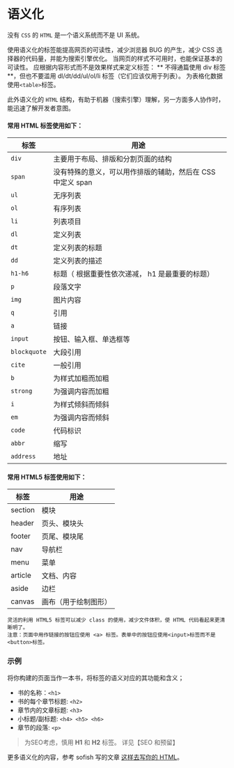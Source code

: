 # 语义化
没有 `CSS` 的 `HTML` 是一个语义系统而不是 UI 系统。

使用语义化的标签能提高网页的可读性，减少浏览器 BUG 的产生，减少 CSS 选择器的代码量，并能为搜索引擎优化。 当网页的样式不可用时，也能保证基本的可读性。
应根据内容形式而不是效果样式来定义标签： ** 不得通篇使用 div 标签 **，但也不要滥用 dl/dt/dd/ul/ol/li 标签（它们应该仅用于列表）。 为表格化数据使用`<table>`标签。

此外语义化的 `HTML` 结构，有助于机器（搜索引擎）理解，另一方面多人协作时，能迅速了解开发者意图。 

#### 常用 HTML 标签使用如下：

| 标签 | 用途 |
| -- | -- |
| `div` | 主要用于布局、排版和分割页面的结构 |
| `span` | 没有特殊的意义，可以用作排版的辅助，然后在 CSS 中定义 span |
| `ul` | 无序列表 |
| `ol` | 有序列表 |
| `li` | 列表项目 |
| `dl` | 定义列表 |
| `dt` | 定义列表的标题 |
| `dd` | 定义列表的描述 |
| `h1-h6` | 标题（ 根据重要性依次递减， h1 是最重要的标题） |
| `p ` | 段落文字 |
| `img` | 图片内容 |
| `q ` | 引用 |
| `a ` | 链接 |
| `input` | 按钮、输入框、单选框等 |
| `blockquote` | 大段引用 |
| `cite` | 一般引用 |
| `b` | 为样式加粗而加粗 |
| `strong` | 为强调内容而加粗 |
| `i` | 为样式倾斜而倾斜 |
| `em` | 为强调内容而倾斜 |
| `code` | 代码标识 |
| `abbr` | 缩写 |
|`address`| 地址 |

#### 常用 HTML5 标签使用如下：

| 标签 | 用途 |
| -- | -- |
| section | 模块 |
| header | 页头、模块头 |
| footer | 页尾、模块尾 |
| nav | 导航栏 |
| menu | 菜单 |
| article | 文档、内容 |
| aside | 边栏 |
| canvas | 画布（用于绘制图形） |

	灵活的利用 HTML5 标签可以减少 class 的使用，减少文件体积，使 HTML 代码看起来更清晰明了。
	注意：页面中用作链接的按钮应使用 <a> 标签。表单中的按钮应使用<input>标签而不是<button>标签。

### 示例
将你构建的页面当作一本书，将标签的语义对应的其功能和含义；
* 书的名称：`<h1>` 
* 书的每个章节标题: `<h2>`
* 章节内的文章标题: `<h3>`
* 小标题/副标题: `<h4> <h5> <h6>`
* 章节的段落: `<p>` 
 
> 为SEO考虑，慎用  **H1**  和 **H2** 标签。 详见【SEO 和预留】 

更多语义化的内容，参考 sofish 写的文章 [这样去写你的 HTML](http://wenku.baidu.com/view/0a8d3774f242336c1eb95ea9.html)。
